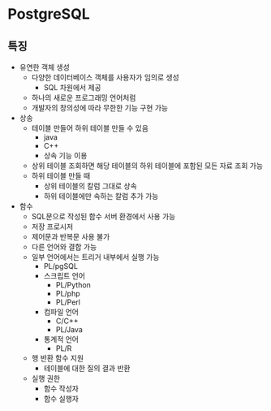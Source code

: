 # PostgreSQL
## 특징

- 유연한 객체 생성
	- 다양한 데이터베이스 객체를 사용자가 임의로 생성
		- SQL 차원에서 제공
	- 하나의 새로운 프로그래밍 언어처럼
	- 개발자의 창의성에 따라 무한한 기능 구현 가능
- 상송
	- 테이블 만들어 하위 테이블 만들 수 있음
		- java
		- C++
		- 상속 기능 이용
	- 상위 테이블 조회하면 해당 테이블의 하위 테이블에 포함된 모든 자료 조회 가능
	- 하위 테이블 만들 때
		- 상위 테이블의 칼럼 그대로 상속
		- 하위 테이블에만 속하는 칼럼 추가 가능
- 함수
	- SQL문으로 작성된 함수 서버 환경에서 사용 가능
	- 저장 프로시저
	- 제어문과 반복문 사용 불가
	- 다른 언어와 결합 가능
	- 일부 언어에서는 트리거 내부에서 실행 가능
		- PL/pgSQL
		- 스크립트 언어
			- PL/Python
			- PL/php
			- PL/Perl
		- 컴파일 언어
			- C/C++
			- PL/Java
		- 통계적 언어
			- PL/R
	- 행 반환 함수 지원
		- 테이블에 대한 질의 결과 반환
	- 실행 권한
		- 함수 작성자
		- 함수 실행자





















